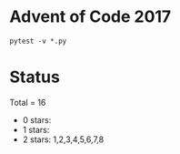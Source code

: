 Advent of Code 2017
===================

```pytest -v *.py```

Status
======

Total = 16

- 0 stars:
- 1 stars: 
- 2 stars: 1,2,3,4,5,6,7,8